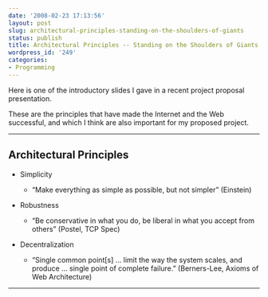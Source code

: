 ```yaml
---
date: '2008-02-23 17:13:56'
layout: post
slug: architectural-principles-standing-on-the-shoulders-of-giants
status: publish
title: Architectural Principles -- Standing on the Shoulders of Giants
wordpress_id: '249'
categories:
- Programming
---
```


Here is one of the introductory slides I gave in a recent project proposal presentation.

These are the principles that have made the Internet and the Web successful, and which I think are also important for my proposed project.


* * *


## Architectural Principles


  * Simplicity

    * “Make everything as simple as possible, but not simpler” (Einstein)


  * Robustness

    * “Be conservative in what you do, be liberal in what you accept from others” (Postel, TCP Spec)


  * Decentralization

    * “Single common point[s] … limit the way the system scales, and produce … single point of complete failure.” (Berners-Lee, Axioms of Web Architecture)


* * *



